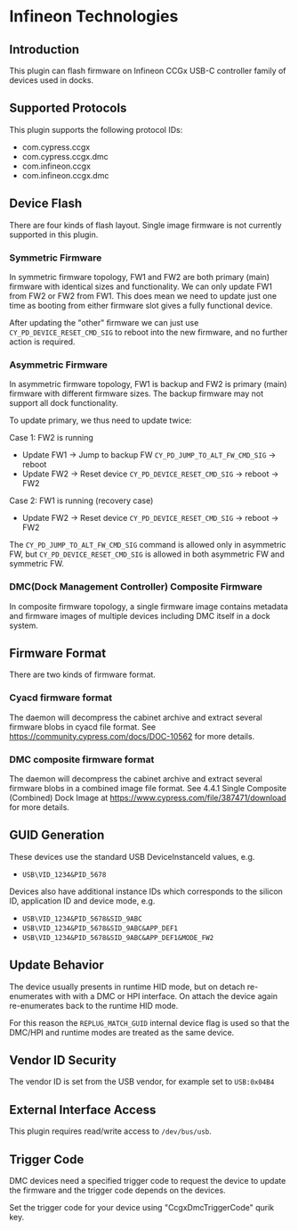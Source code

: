 # Infineon Technologies

## Introduction

This plugin can flash firmware on Infineon CCGx USB-C controller family of
devices used in docks.

## Supported Protocols

This plugin supports the following protocol IDs:

* com.cypress.ccgx
* com.cypress.ccgx.dmc
* com.infineon.ccgx
* com.infineon.ccgx.dmc

## Device Flash

There are four kinds of flash layout. Single image firmware is not currently
supported in this plugin.

### Symmetric Firmware

In symmetric firmware topology, FW1 and FW2 are both primary (main) firmware
with identical sizes and functionality. We can only update FW1 from FW2 or FW2
from FW1. This does mean we need to update just one time as booting from either
firmware slot gives a fully functional device.

After updating the "other" firmware we can just use `CY_PD_DEVICE_RESET_CMD_SIG`
to reboot into the new firmware, and no further action is required.

### Asymmetric Firmware

In asymmetric firmware topology, FW1 is backup and FW2 is primary (main)
firmware with different firmware sizes. The backup firmware may not support all
dock functionality.

To update primary, we thus need to update twice:

Case 1: FW2 is running

* Update FW1 -> Jump to backup FW `CY_PD_JUMP_TO_ALT_FW_CMD_SIG` -> reboot
* Update FW2 -> Reset device `CY_PD_DEVICE_RESET_CMD_SIG` -> reboot -> FW2

Case 2: FW1 is running (recovery case)

* Update FW2 ->  Reset device `CY_PD_DEVICE_RESET_CMD_SIG` -> reboot -> FW2

The `CY_PD_JUMP_TO_ALT_FW_CMD_SIG` command is allowed only in asymmetric FW, but
`CY_PD_DEVICE_RESET_CMD_SIG` is allowed in both asymmetric FW and symmetric FW.

### DMC(Dock Management Controller) Composite Firmware

In composite firmware topology, a single firmware image contains metadata and
firmware images of multiple devices including DMC itself in a dock system.

## Firmware Format

There are two kinds of firmware format.

### Cyacd firmware format

The daemon will decompress the cabinet archive and extract several firmware
blobs in cyacd file format. See <https://community.cypress.com/docs/DOC-10562>
for more details.

### DMC composite firmware format

The daemon will decompress the cabinet archive and extract several firmware
blobs in a combined image file format. See 4.4.1 Single Composite
(Combined) Dock Image at <https://www.cypress.com/file/387471/download>
for more details.

## GUID Generation

These devices use the standard USB DeviceInstanceId values, e.g.

* `USB\VID_1234&PID_5678`

Devices also have additional instance IDs which corresponds to the silicon ID,
application ID and device mode, e.g.

* `USB\VID_1234&PID_5678&SID_9ABC`
* `USB\VID_1234&PID_5678&SID_9ABC&APP_DEF1`
* `USB\VID_1234&PID_5678&SID_9ABC&APP_DEF1&MODE_FW2`

## Update Behavior

The device usually presents in runtime HID mode, but on detach re-enumerates
with with a DMC or HPI interface. On attach the device again re-enumerates
back to the runtime HID mode.

For this reason the `REPLUG_MATCH_GUID` internal device flag is used so that
the DMC/HPI and runtime modes are treated as the same device.

## Vendor ID Security

The vendor ID is set from the USB vendor, for example set to `USB:0x04B4`

## External Interface Access

This plugin requires read/write access to `/dev/bus/usb`.

## Trigger Code

DMC devices need a specified trigger code to request the device to update 
the firmware and the trigger code depends on the devices.

Set the trigger code for your device using "CcgxDmcTriggerCode" qurik key.
